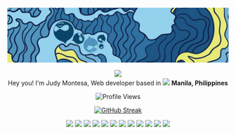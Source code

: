<img src="https://raw.githubusercontent.com/montesajudy/montesajudy/main/img/d8-cropped.jpg" alt="Judy Montesa GitHub image header"><br>

<div align=center>
  <p>
    <img src="https://emojis.slackmojis.com/emojis/images/1531849430/4246/blob-sunglasses.gif?1531849430" width="40"/><br>
    Hey you! I'm Judy Montesa, Web developer based in <img src="https://cdn-icons-png.flaticon.com/512/197/197561.png" width="14"/>&nbsp;<strong>Manila, Philippines</strong>
  </p>

  ![Profile Views](https://komarev.com/ghpvc/?username=montesajudy&style=for-the-badge&color=2E71A0)

  [![GitHub Streak](https://streak-stats.demolab.com?user=montesajudy&hide_border=true&currStreakNum=2E71A0&sideNums=2E71A0)](https://git.io/streak-stats)

  [comment]: # "Tools and Languages"

  <code><img height="27" src="https://cdn.jsdelivr.net/gh/devicons/devicon/icons/javascript/javascript-original.svg"></code>
  <code><img height="27" src="https://cdn.jsdelivr.net/gh/devicons/devicon/icons/html5/html5-original.svg"></code>
  <code><img height="27" src="https://cdn.jsdelivr.net/gh/devicons/devicon/icons/css3/css3-original.svg"></code>
  <code><img height="30" src="https://cdn.jsdelivr.net/gh/devicons/devicon/icons/bootstrap/bootstrap-original.svg"></code>
  <code><img height="30" src="https://cdn.jsdelivr.net/gh/devicons/devicon/icons/gulp/gulp-plain.svg"></code>
  <code><img height="30" src="https://cdn.jsdelivr.net/gh/devicons/devicon/icons/php/php-plain.svg"></code>
  <code><img height="30" src="https://cdn.jsdelivr.net/gh/devicons/devicon/icons/drupal/drupal-plain-wordmark.svg"></code>
  <code><img height="30" src="https://cdn.jsdelivr.net/gh/devicons/devicon/icons/docker/docker-original-wordmark.svg"></code>
  <code><img height="30" src="https://cdn.jsdelivr.net/gh/devicons/devicon/icons/git/git-original-wordmark.svg"></code>
  <code><img height="30" src="https://cdn.jsdelivr.net/gh/devicons/devicon/icons/mysql/mysql-original-wordmark.svg"></code>
  <code><img height="30" src="https://cdn.jsdelivr.net/gh/devicons/devicon/icons/composer/composer-original.svg"></code>
  <code><img height="30" src="https://cdn.jsdelivr.net/gh/devicons/devicon/icons/linux/linux-original.svg"></code>

</div>
